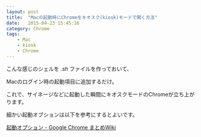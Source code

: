 ```yaml
---
layout: post
title:  "Macの起動時にChromeをキオスク(kiosk)モードで開く方法"
date:   2015-04-23 15:45:16
category: Chrome
tags:
    - Mac
    - kiosk
    - Chrome
---
```


こんな感じのシェルを *.sh* ファイルを作っておいて、

<script src="https://gist.github.com/hisasann/3d55441c7f1e59df2171.js"></script>

Macのログイン時の起動項目に追加するだけ。

これで、サイネージなどに起動した瞬間にキオスクモードのChromeが立ち上がります。

細かい起動オブションは以下を参考にするとよいです。

[起動オプション - Google Chrome まとめWiki](http://chrome.half-moon.org/43.html)
